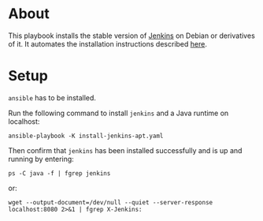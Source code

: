 # About

This playbook installs the stable version of [Jenkins](https://www.jenkins.io/) on Debian or derivatives of it. It automates the installation instructions described [here](https://pkg.jenkins.io/debian-stable/).


# Setup

`ansible` has to be installed.

Run the following command to install `jenkins` and a Java runtime on localhost:

	ansible-playbook -K install-jenkins-apt.yaml

Then confirm that `jenkins` has been installed successfully and is up and running by entering:

	ps -C java -f | fgrep jenkins

or:

	wget --output-document=/dev/null --quiet --server-response localhost:8080 2>&1 | fgrep X-Jenkins:


